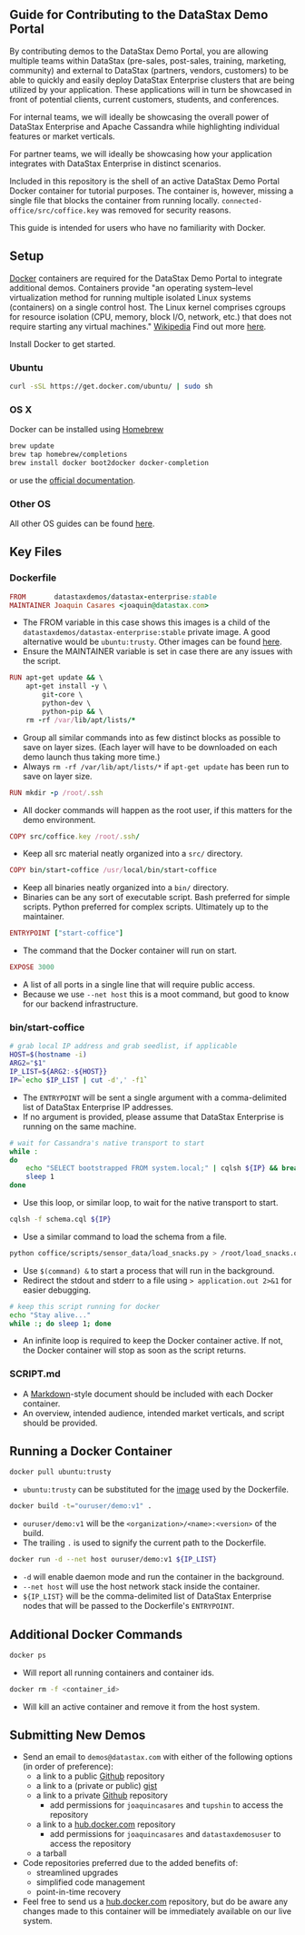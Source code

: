 ## Guide for Contributing to the DataStax Demo Portal

By contributing demos to the DataStax Demo Portal, you are allowing multiple
teams within DataStax (pre-sales, post-sales, training, marketing, community)
and external to DataStax (partners, vendors, customers) to be
able to quickly and easily deploy DataStax Enterprise clusters that are being
utilized by your application. These applications will in turn be showcased in
front of potential clients, current customers, students, and conferences.

For internal teams, we will ideally be showcasing the overall power
of DataStax Enterprise and Apache Cassandra while highlighting individual
features or market verticals.

For partner teams, we will ideally be showcasing how your application
integrates with DataStax Enterprise in distinct scenarios.

Included in this repository is the shell of an active DataStax Demo Portal
Docker container for tutorial purposes. The container is, however, missing a
single file that blocks the container from
running locally. `connected-office/src/coffice.key` was removed for security
reasons.

This guide is intended for users who have no familiarity with Docker.

## Setup

[Docker](http://docker.com) containers are required for the DataStax Demo Portal
to integrate additional demos. Containers provide "an operating system–level
virtualization method for running multiple isolated Linux systems (containers)
on a single control host. The Linux kernel comprises cgroups for resource
isolation (CPU, memory, block I/O, network, etc.) that does not require
starting any virtual machines." [Wikipedia](http://en.wikipedia.org/wiki/LXC)
Find out more [here](https://www.docker.com/whatisdocker/).

Install Docker to get started.

### Ubuntu

```bash
curl -sSL https://get.docker.com/ubuntu/ | sudo sh
```
    
### OS X

Docker can be installed using [Homebrew](http://brew.sh/)
    
```bash
brew update
brew tap homebrew/completions
brew install docker boot2docker docker-completion
```
    
or use the [official documentation](https://docs.docker.com/installation/mac/).

### Other OS

All other OS guides can be found [here](http://docs.docker.com/installation/).


## Key Files

### Dockerfile

```ruby
FROM       datastaxdemos/datastax-enterprise:stable
MAINTAINER Joaquin Casares <joaquin@datastax.com>
```

* The FROM variable in this case shows this images is a child of the
`datastaxdemos/datastax-enterprise:stable` private image. A good alternative
would be `ubuntu:trusty`. Other images can be found
[here](https://registry.hub.docker.com/).
* Ensure the MAINTAINER variable is set in case there are any issues with the
script.

```ruby
RUN apt-get update && \
    apt-get install -y \
        git-core \
        python-dev \
        python-pip && \
    rm -rf /var/lib/apt/lists/*
```
    
* Group all similar commands into as few distinct blocks as possible to save on
layer sizes. (Each layer will have to be downloaded on each demo launch thus
taking more time.)
* Always `rm -rf /var/lib/apt/lists/*` if `apt-get update` has been run to
save on layer size.

```ruby
RUN mkdir -p /root/.ssh
```

* All docker commands will happen as the root user, if this matters for the demo
environment.

```ruby
COPY src/coffice.key /root/.ssh/
```

* Keep all src material neatly organized into a `src/` directory.

```ruby
COPY bin/start-coffice /usr/local/bin/start-coffice
```

* Keep all binaries neatly organized into a `bin/` directory.
* Binaries can be any sort of executable script. Bash preferred for simple
scripts. Python preferred for complex scripts. Ultimately up to the maintainer.

```ruby
ENTRYPOINT ["start-coffice"]
```

* The command that the Docker container will run on start.

```ruby
EXPOSE 3000
```

* A list of all ports in a single line that will require public access.
* Because we use `--net host` this is a moot command, but good to know for our
backend infrastructure.

### bin/start-coffice

```bash
# grab local IP address and grab seedlist, if applicable
HOST=$(hostname -i)
ARG2="$1"
IP_LIST=${ARG2:-${HOST}}
IP=`echo $IP_LIST | cut -d',' -f1`
```

* The `ENTRYPOINT` will be sent a single argument with a comma-delimited list of
DataStax Enterprise IP addresses.
* If no argument is provided, please assume that DataStax Enterprise is running
on the same machine.

```bash
# wait for Cassandra's native transport to start
while :
do
    echo "SELECT bootstrapped FROM system.local;" | cqlsh ${IP} && break
    sleep 1
done
```
    
* Use this loop, or similar loop, to wait for the native transport to start.

```bash
cqlsh -f schema.cql ${IP}
```

* Use a similar command to load the schema from a file.

```bash
python coffice/scripts/sensor_data/load_snacks.py > /root/load_snacks.out 2>&1 &
```

* Use `$(command) &` to start a process that will run in the
background.
* Redirect the stdout and stderr to a file using `> application.out 2>&1` for
easier debugging.

```bash
# keep this script running for docker
echo "Stay alive..."
while :; do sleep 1; done
```

* An infinite loop is required to keep the Docker container active. If not, the
Docker container will stop as soon as the script returns.

### SCRIPT.md

* A [Markdown](http://daringfireball.net/projects/markdown/syntax)-style
document should be included with each Docker container.
* An overview, intended audience, intended market verticals, and script should
be provided.

## Running a Docker Container

```bash
docker pull ubuntu:trusty
```

* `ubuntu:trusty` can be substituted for the
[image](https://registry.hub.docker.com/) used by the Dockerfile.

```bash
docker build -t="ouruser/demo:v1" .
```

* `ouruser/demo:v1` will be the `<organization>/<name>:<version>` of the build.
* The trailing `.` is used to signify the current path to the Dockerfile.

```bash
docker run -d --net host ouruser/demo:v1 ${IP_LIST}
```

* `-d` will enable daemon mode and run the container in the background.
* `--net host` will use the host network stack inside the container.
* `${IP_LIST}` will be the comma-delimited list of DataStax Enterprise nodes
that will be passed to the Dockerfile's `ENTRYPOINT`.

## Additional Docker Commands

```bash
docker ps
```

* Will report all running containers and container ids.

```bash
docker rm -f <container_id>
```

* Will kill an active container and remove it from the host system.

## Submitting New Demos

* Send an email to `demos@datastax.com` with either of the following options
(in order of preference):
    * a link to a public [Github](http://github.com) repository
    * a link to a (private or public) [gist](https://gist.github.com/)
    * a link to a private [Github](http://github.com) repository
        * add permissions for `joaquincasares` and `tupshin` to access the
        repository
    * a link to a [hub.docker.com](http://hub.docker.com) repository
        * add permissions for `joaquincasares` and `datastaxdemosuser` to access
        the repository
    * a tarball
* Code repositories preferred due to the added benefits of:
    * streamlined upgrades
    * simplified code management
    * point-in-time recovery
* Feel free to send us a [hub.docker.com](http://hub.docker.com) repository,
but do be aware any changes made to this container will be immediately 
available on our live system.
